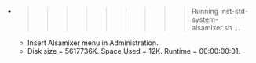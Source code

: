 * >>>>>>>>> Running inst-std-system-alsamixer.sh ...
  * Insert Alsamixer menu in Administration.
  * Disk size = 5617736K. Space Used = 12K. Runtime = 00:00:00:01.
